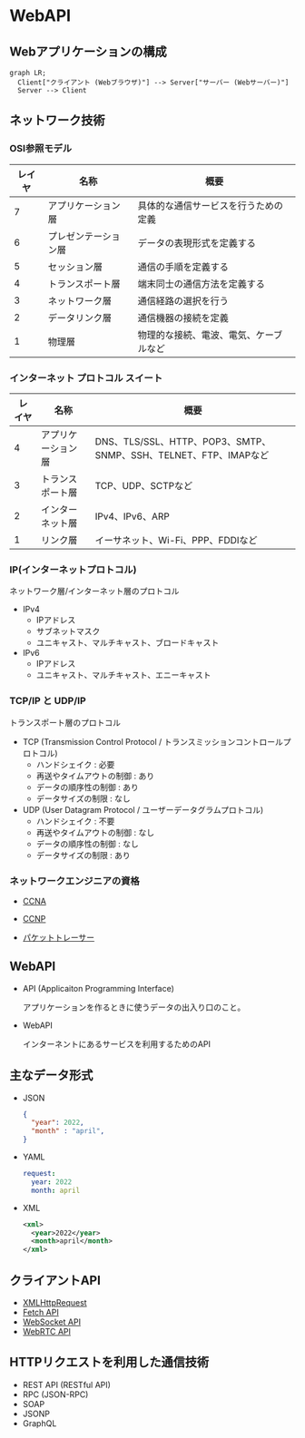 # WebAPI

## Webアプリケーションの構成

```mermaid
graph LR;
  Client["クライアント (Webブラウザ)"] --> Server["サーバー (Webサーバー)"]
  Server --> Client
```

## ネットワーク技術

### OSI参照モデル

| レイヤ | 名称                 | 概要                                   |
| ------ | -------------------- | -------------------------------------- |
| 7      | アプリケーション層   | 具体的な通信サービスを行うための定義   |
| 6      | プレゼンテーション層 | データの表現形式を定義する             |
| 5      | セッション層         | 通信の手順を定義する                   |
| 4      | トランスポート層     | 端末同士の通信方法を定義する           |
| 3      | ネットワーク層       | 通信経路の選択を行う                   |
| 2      | データリンク層       | 通信機器の接続を定義                   |
| 1      | 物理層               | 物理的な接続、電波、電気、ケーブルなど |

### インターネット プロトコル スイート

| レイヤ | 名称               | 概要                                                             |
| ------ | ------------------ | ---------------------------------------------------------------- |
| 4      | アプリケーション層 | DNS、TLS/SSL、HTTP、POP3、SMTP、SNMP、SSH、TELNET、FTP、IMAPなど |
| 3      | トランスポート層   | TCP、UDP、SCTPなど                                               |
| 2      | インターネット層   | IPv4、IPv6、ARP                                                  |
| 1      | リンク層           | イーサネット、Wi-Fi、PPP、FDDIなど                               |

### IP(インターネットプロトコル)

ネットワーク層/インターネット層のプロトコル

- IPv4
  - IPアドレス
  - サブネットマスク
  - ユニキャスト、マルチキャスト、ブロードキャスト
- IPv6
  - IPアドレス
  - ユニキャスト、マルチキャスト、エニーキャスト

### TCP/IP と UDP/IP

トランスポート層のプロトコル

- TCP (Transmission Control Protocol / トランスミッションコントロールプロトコル)
  - ハンドシェイク : 必要
  - 再送やタイムアウトの制御 : あり
  - データの順序性の制御 : あり
  - データサイズの制限 : なし
- UDP (User Datagram Protocol / ユーザーデータグラムプロトコル)
  - ハンドシェイク : 不要
  - 再送やタイムアウトの制御 : なし
  - データの順序性の制御 : なし
  - データサイズの制限 : あり

### ネットワークエンジニアの資格

- [CCNA](https://www.cisco.com/c/dam/global/ja_jp/training-events/training-certifications/exam-topics/200-301-CCNA.pdf)
- [CCNP](https://www.cisco.com/c/dam/global/ja_jp/training-events/training-certifications/exam-topics/350-401-ENCOR.pdf)

- [パケットトレーサー](https://www.netacad.com/ja/courses/packet-tracer)

## WebAPI

- API (Applicaiton Programming Interface)

  アプリケーションを作るときに使うデータの出入り口のこと。

- WebAPI

  インターネントにあるサービスを利用するためのAPI

## 主なデータ形式

- JSON

  ```json
  {
    "year": 2022,
    "month" : "april",
  }
  ```

- YAML

  ```yaml
  request:
    year: 2022
    month: april
  ```

- XML

  ```xml
  <xml>
    <year>2022</year>
    <month>april</month>
  </xml>
  ```

## クライアントAPI

- [XMLHttpRequest](https://developer.mozilla.org/ja/docs/Web/API/XMLHttpRequest)
- [Fetch API](https://developer.mozilla.org/ja/docs/Web/API/Fetch_API)
- [WebSocket API](https://developer.mozilla.org/ja/docs/Web/API/WebSockets_API)
- [WebRTC API](https://developer.mozilla.org/ja/docs/Web/API/WebRTC_API)

## HTTPリクエストを利用した通信技術

- REST API (RESTful API)
- RPC (JSON-RPC)
- SOAP
- JSONP
- GraphQL
